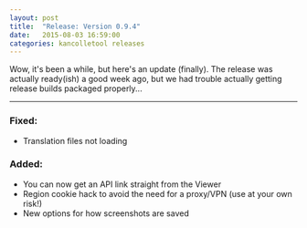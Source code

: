 ```yaml
---
layout: post
title:  "Release: Version 0.9.4"
date:   2015-08-03 16:59:00
categories: kancolletool releases
---
```


Wow, it's been a while, but here's an update (finally). The release was actually ready(ish) a good week ago, but we had trouble actually getting release builds packaged properly...

---

### Fixed:

* Translation files not loading

### Added:

* You can now get an API link straight from the Viewer
* Region cookie hack to avoid the need for a proxy/VPN (use at your own risk!)
* New options for how screenshots are saved
